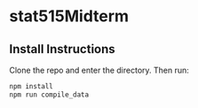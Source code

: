 # stat515Midterm

## Install Instructions
Clone the repo and enter the directory. Then run: 

```bash
npm install 
npm run compile_data
```



